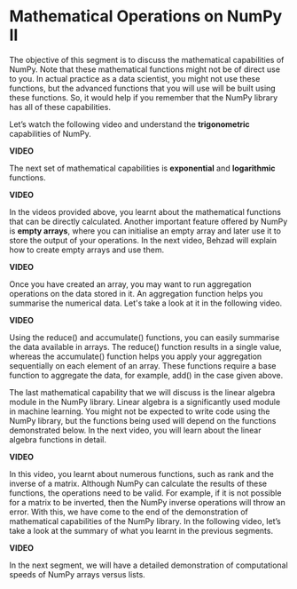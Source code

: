 # Mathematical Operations on NumPy II

The objective of this segment is to discuss the mathematical capabilities of NumPy. Note that these mathematical functions might not be of direct use to you. In actual practice as a data scientist, you might not use these functions, but the advanced functions that you will use will be built using these functions. So, it would help if you remember that the NumPy library has all of these capabilities.

Let’s watch the following video and understand the **trigonometric** capabilities of NumPy.

**VIDEO**

The next set of mathematical capabilities is **exponential** and **logarithmic** functions.

**VIDEO**

In the videos provided above, you learnt about the mathematical functions that can be directly calculated. Another important feature offered by NumPy is **empty arrays**, where you can initialise an empty array and later use it to store the output of your operations. In the next video, Behzad will explain how to create empty arrays and use them.

**VIDEO**

Once you have created an array, you may want to run aggregation operations on the data stored in it. An aggregation function helps you summarise the numerical data. Let's take a look at it in the following video.

**VIDEO**

Using the reduce() and accumulate() functions, you can easily summarise the data available in arrays. The reduce() function results in a single value, whereas the accumulate() function helps you apply your aggregation sequentially on each element of an array. These functions require a base function to aggregate the data, for example, add() in the case given above.

The last mathematical capability that we will discuss is the linear algebra module in the NumPy library. Linear algebra is a significantly used module in machine learning. You might not be expected to write code using the NumPy library, but the functions being used will depend on the functions demonstrated below. In the next video, you will learn about the linear algebra functions in detail.

**VIDEO**

In this video, you learnt about numerous functions, such as rank and the inverse of a matrix. Although NumPy can calculate the results of these functions, the operations need to be valid. For example, if it is not possible for a matrix to be inverted, then the NumPy inverse operations will throw an error. With this, we have come to the end of the demonstration of mathematical capabilities of the NumPy library. In the following video, let’s take a look at the summary of what you learnt in the previous segments.

**VIDEO**

In the next segment, we will have a detailed demonstration of computational speeds of NumPy arrays versus lists.
